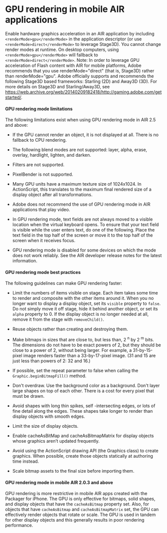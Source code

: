 # GPU rendering in mobile AIR applications

Enable hardware graphics acceleration in an AIR application by including
`<renderMode>gpu</renderMode>` in the application descriptor (or use
`<renderMode>direct</renderMode>` to leverage Stage3D). You cannot change render
modes at runtime. On desktop computers, using `<renderMode>gpu</renderMode>`
will fallback to `<renderMode>direct</renderMode>`. Note: In order to leverage
GPU acceleration of Flash content with AIR for mobile platforms, Adobe
recommends that you use renderMode="direct" (that is, Stage3D) rather than
renderMode="gpu". Adobe officially supports and recommends the following Stage3D
based frameworks: Starling (2D) and Away3D (3D). For more details on Stage3D and
Starling/Away3D, see
<https://web.archive.org/web/20140209182418/http://gaming.adobe.com/getstarted/>.

#### GPU rendering mode limitations

The following limitations exist when using GPU rendering mode in AIR 2.5 and
above:

- If the GPU cannot render an object, it is not displayed at all. There is no
  fallback to CPU rendering.

- The following blend modes are not supported: layer, alpha, erase, overlay,
  hardlight, lighten, and darken.

- Filters are not supported.

- PixelBender is not supported.

- Many GPU units have a maximum texture size of 1024x1024. In ActionScript, this
  translates to the maximum final rendered size of a display object after all
  transformations.

- Adobe does not recommend the use of GPU rendering mode in AIR applications
  that play video.

- In GPU rendering mode, text fields are not always moved to a visible location
  when the virtual keyboard opens. To ensure that your text field is visible
  while the user enters text, do one of the following. Place the text field in
  the top half of the screen or move it to the top half of the screen when it
  receives focus.

- GPU rendering mode is disabled for some devices on which the mode does not
  work reliably. See the AIR developer release notes for the latest information.

#### GPU rendering mode best practices

The following guidelines can make GPU rendering faster:

- Limit the numbers of items visible on stage. Each item takes some time to
  render and composite with the other items around it. When you no longer want
  to display a display object, set its `visible` property to `false`. Do not
  simply move it off stage, hide it behind another object, or set its `alpha`
  property to 0. If the display object is no longer needed at all, remove it
  from the stage with `removeChild()`.

- Reuse objects rather than creating and destroying them.

- Make bitmaps in sizes that are close to, but less than, 2 <sup>n</sup> by 2
  <sup>m</sup> bits. The dimensions do not have to be exact powers of 2, but
  they should be close to a power of 2, without being larger. For example, a
  31-by-15-pixel image renders faster than a 33-by-17-pixel image. (31 and 15
  are just less than powers of 2: 32 and 16.)

- If possible, set the repeat parameter to false when calling the
  `Graphic.beginBitmapFill()` method.

- Don't overdraw. Use the background color as a background. Don't layer large
  shapes on top of each other. There is a cost for every pixel that must be
  drawn.

- Avoid shapes with long thin spikes, self -intersecting edges, or lots of fine
  detail along the edges. These shapes take longer to render than display
  objects with smooth edges.

- Limit the size of display objects.

- Enable cacheAsBitMap and cacheAsBitmapMatrix for display objects whose
  graphics aren’t updated frequently.

- Avoid using the ActionScript drawing API (the Graphics class) to create
  graphics. When possible, create those objects statically at authoring time
  instead.

- Scale bitmap assets to the final size before importing them.

#### GPU rendering mode in mobile AIR 2.0.3 and above

GPU rendering is more restrictive in mobile AIR apps created with the Packager
for iPhone. The GPU is only effective for bitmaps, solid shapes, and display
objects that have the `cacheAsBitmap` property set. Also, for objects that have
`cacheAsBitmap` and `cacheAsBitmapMatrix` set, the GPU can effectively render
objects that rotate or scale. The GPU is used in tandem for other display
objects and this generally results in poor rendering performance.
